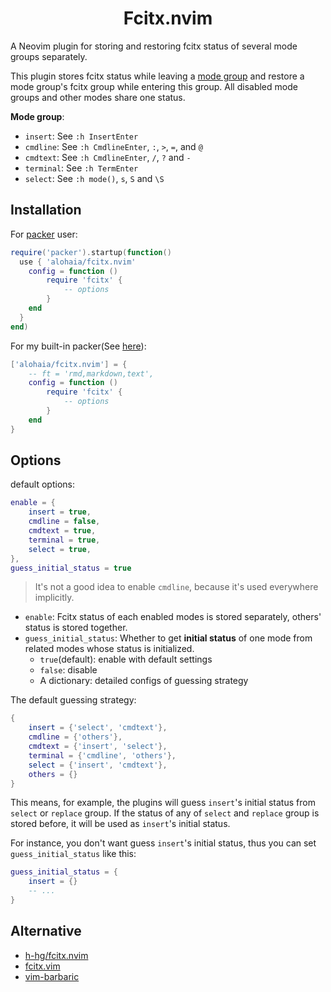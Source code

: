 <h1 align="center">Fcitx.nvim</h1>

A Neovim plugin for storing and restoring fcitx status of several mode groups separately.

This plugin stores fcitx status while leaving a <ins>mode group</ins> and restore a mode group's
fcitx group while entering this group. All disabled mode groups and other modes share one status.

**Mode group**:

- `insert`: See `:h InsertEnter`
- `cmdline`: See `:h CmdlineEnter`, `:`, `>`, `=`, and `@`
- `cmdtext`: See `:h CmdlineEnter`, `/`, `?` and `-`
- `terminal`: See `:h TermEnter`
- `select`: See `:h mode()`, `s`, `S` and `\S`

## Installation

For [packer](https://github.com/wbthomason/packer.nvim) user:

```lua
require('packer').startup(function()
  use { 'alohaia/fcitx.nvim'
    config = function ()
        require 'fcitx' {
            -- options
        }
    end
  }
end)
```

For my built-in packer(See [here](https://github.com/alohaia/nvimcfg)):

```lua
['alohaia/fcitx.nvim'] = {
    -- ft = 'rmd,markdown,text',
    config = function ()
        require 'fcitx' {
            -- options
        }
    end
}
```

## Options

default options:

```lua
enable = {
    insert = true,
    cmdline = false,
    cmdtext = true,
    terminal = true,
    select = true,
},
guess_initial_status = true
```

> It's not a good idea to enable `cmdline`, because it's used everywhere implicitly.

- `enable`: Fcitx status of each enabled modes is stored separately, others' status is stored together.
- `guess_initial_status`: Whether to get **initial status** of one mode from related modes whose status is initialized.
    - `true`(default): enable with default settings
    - `false`: disable
    - A dictionary: detailed configs of guessing strategy

The default guessing strategy:

```lua
{
    insert = {'select', 'cmdtext'},
    cmdline = {'others'},
    cmdtext = {'insert', 'select'},
    terminal = {'cmdline', 'others'},
    select = {'insert', 'cmdtext'},
    others = {}
}
```

This means, for example, the plugins will guess `insert`'s initial status from `select` or `replace` group.
If the status of any of `select` and `replace` group is stored before, it will be used as `insert`'s initial status.

For instance, you don't want guess `insert`'s initial status, thus you can set `guess_initial_status` like this:

```lua
guess_initial_status = {
    insert = {}
    -- ...
}
```

## Alternative

- [h-hg/fcitx.nvim](https://github.com/h-hg/fcitx.nvim)
- [fcitx.vim](https://github.com/lilydjwg/fcitx.vim)
- [vim-barbaric](https://github.com/rlue/vim-barbaric)

